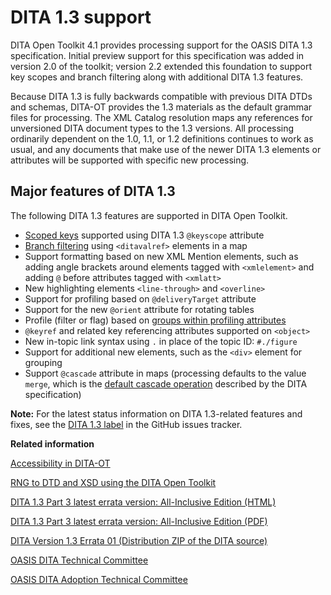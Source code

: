 # DITA 1.3 support

DITA Open Toolkit 4.1 provides processing support for the OASIS DITA 1.3 specification. Initial preview support for this specification was added in version 2.0 of the toolkit; version 2.2 extended this foundation to support key scopes and branch filtering along with additional DITA 1.3 features.

Because DITA 1.3 is fully backwards compatible with previous DITA DTDs and schemas, DITA-OT provides the 1.3 materials as the default grammar files for processing. The XML Catalog resolution maps any references for unversioned DITA document types to the 1.3 versions. All processing ordinarily dependent on the 1.0, 1.1, or 1.2 definitions continues to work as usual, and any documents that make use of the newer DITA 1.3 elements or attributes will be supported with specific new processing.

## Major features of DITA 1.3

The following DITA 1.3 features are supported in DITA Open Toolkit.

-   [Scoped keys](http://docs.oasis-open.org/dita/dita/v1.3/errata01/os/complete/part1-base/archSpec/base/keyScopes.html) supported using DITA 1.3 `@keyscope` attribute
-   [Branch filtering](http://docs.oasis-open.org/dita/dita/v1.3/errata01/os/complete/part1-base/archSpec/base/branch-filtering.html) using `<ditavalref>` elements in a map
-   Support formatting based on new XML Mention elements, such as adding angle brackets around elements tagged with `<xmlelement>` and adding `@` before attributes tagged with `<xmlatt>`
-   New highlighting elements `<line-through>` and `<overline>`
-   Support for profiling based on `@deliveryTarget` attribute
-   Support for the new `@orient` attribute for rotating tables
-   Profile \(filter or flag\) based on [groups within profiling attributes](http://docs.oasis-open.org/dita/dita/v1.3/errata01/os/complete/part1-base/archSpec/base/usage-of-conditional-processing-attributes.html)
-   `@keyref` and related key referencing attributes supported on `<object>`
-   New in-topic link syntax using `.` in place of the topic ID: `#./figure`
-   Support for additional new elements, such as the `<div>` element for grouping
-   Support `@cascade` attribute in maps \(processing defaults to the value `merge`, which is the [default cascade operation](http://docs.oasis-open.org/dita/dita/v1.3/errata01/os/complete/part1-base/archSpec/base/example-how-cascade-att-functions.html) described by the DITA specification\)

**Note:** For the latest status information on DITA 1.3-related features and fixes, see the [DITA 1.3 label](https://github.com/dita-ot/dita-ot/issues?q=label%3A%22DITA+1.3%22) in the GitHub issues tracker.

**Related information**  


[Accessibility in DITA-OT](https://www.oxygenxml.com/events/2017/dita-ot_day.html#Accessibility_DITA-OT)

[RNG to DTD and XSD using the DITA Open Toolkit](https://www.oxygenxml.com/events/2014/dita-ot_day.html#RNG_to_DTD_and_XSD_using_the_DITA_Open_Toolkit)

[DITA 1.3 Part 3 latest errata version: All-Inclusive Edition \(HTML\)](http://docs.oasis-open.org/dita/dita/v1.3/dita-v1.3-part3-all-inclusive.html)

[DITA 1.3 Part 3 latest errata version: All-Inclusive Edition \(PDF\)](http://docs.oasis-open.org/dita/dita/v1.3/dita-v1.3-part3-all-inclusive.pdf)

[DITA Version 1.3 Errata 01 \(Distribution ZIP of the DITA source\)](http://docs.oasis-open.org/dita/dita/v1.3/errata01/os/complete/part3-all-inclusive/dita-v1.3-errata01-os-part3-all-inclusive-complete-dita.zip)

[OASIS DITA Technical Committee](https://www.oasis-open.org/committees/tc_home.php?wg_abbrev=dita)

[OASIS DITA Adoption Technical Committee](https://www.oasis-open.org/committees/tc_home.php?wg_abbrev=dita-adoption)

